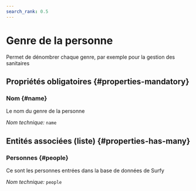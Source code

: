 ```yaml
---
search_rank: 0.5
---    
```

# Genre de la personne
<!--- THIS FILE IS GENERATED PLEASE DO NOT EDIT IT DIRECTLY --->

Permet de dénombrer chaque genre, par exemple pour la gestion des sanitaires

<OH code="personGender"/>




## Propriétés obligatoires {#properties-mandatory}
    
### Nom {#name}

Le nom du genre de la personne

*Nom technique:* ```name```
<PH code="personGender:name"/>

    





## Entités associées (liste) {#properties-has-many}

### Personnes {#people}

Ce sont les personnes entrées dans la base de données de Surfy

*Nom technique:* ```people```
<PH code="personGender:people"/>




